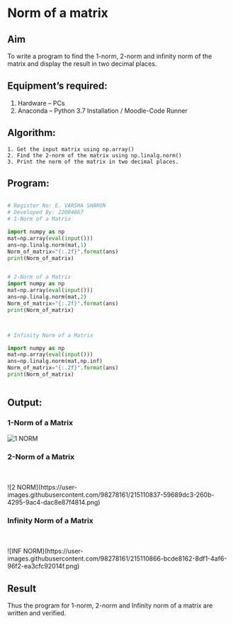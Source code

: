 # Norm of a matrix
## Aim
To write a program to find the 1-norm, 2-norm and infinity norm of the matrix and display the result in two decimal places.
## Equipment’s required:
1.	Hardware – PCs
2.	Anaconda – Python 3.7 Installation / Moodle-Code Runner
## Algorithm:
	1. Get the input matrix using np.array()   
    2. Find the 2-norm of the matrix using np.linalg.norm()
	3. Print the norm of the matrix in two decimal places.
## Program:
```Python

# Register No: E. VARSHA SHARON
# Developed By: 22004867
# 1-Norm of a Matrix

import numpy as np
mat=np.array(eval(input()))
ans=np.linalg.norm(mat,1)
Norm_of_matrix="{:.2f}".format(ans)
print(Norm_of_matrix)


# 2-Norm of a Matrix
import numpy as np
mat=np.array(eval(input()))
ans=np.linalg.norm(mat,2)
Norm_of_matrix="{:.2f}".format(ans)
print(Norm_of_matrix)



# Infinity Norm of a Matrix

import numpy as np
mat=np.array(eval(input()))
ans=np.linalg.norm(mat,np.inf)
Norm_of_matrix="{:.2f}".format(ans)
print(Norm_of_matrix)



```
## Output:
### 1-Norm of a Matrix
![1 NORM](https://user-images.githubusercontent.com/98278161/215110756-e3edb349-353f-44f7-9d45-77cab84d1998.png)


### 2-Norm of a Matrix
<br>

<br>
![2 NORM](https://user-images.githubusercontent.com/98278161/215110837-59689dc3-260b-4295-9ac4-dac8e87f4814.png)

<br>

### Infinity Norm of a Matrix
<br>
<br>
![INF NORM](https://user-images.githubusercontent.com/98278161/215110866-bcde8162-8df1-4af6-96f2-ea3cfc92014f.png)

<br>

## Result
Thus the program for 1-norm, 2-norm and Infinity norm of a matrix are written and verified.
